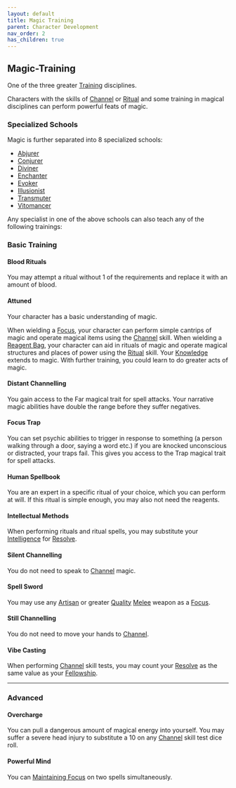 ```yaml
---
layout: default
title: Magic Training
parent: Character Development
nav_order: 2
has_children: true
---
```

## Magic-Training
One of the three greater [Training](Character-Development#Types%20Of%20Training) disciplines.

Characters with the skills of [Channel](Channel) or [Ritual](Ritual) and some training in magical disciplines can perform powerful feats of magic.

### Specialized Schools
Magic is further separated into 8 specialized schools:
* [Abjurer](Abjurer)
* [Conjurer](Conjurer)
* [Diviner](Diviner)
* [Enchanter](Enchanter)
* [Evoker](Evoker)
* [Illusionist](Illusionist)
* [Transmuter](Transmuter)
* [Vitomancer](Vitomancer)

Any specialist in one of the above schools can also teach any of the following trainings:

### Basic Training

#### Blood Rituals
You may attempt a ritual without 1 of the requirements and replace it with an amount of blood.

#### Attuned
Your character has a basic understanding of magic. 

When wielding a [Focus](Example-Gear#Focus), your character can perform simple cantrips of magic and operate magical items using the [Channel](Channel) skill. When wielding a [Reagent Bag](Example-Gear#Reagent%20Bag), your character can aid in rituals of magic and operate magical structures and places of power using the [Ritual](Ritual) skill. Your [Knowledge](Knowledge) extends to magic. With further training, you could learn to do greater acts of magic.

#### Distant Channelling
You gain access to the Far magical trait for spell attacks. Your narrative magic abilities have double the range before they suffer negatives.

#### Focus Trap
You can set psychic abilities to trigger in response to something (a person walking through a door, saying a word etc.) if you are knocked unconscious or distracted, your traps fail. This gives you access to the Trap magical trait for spell attacks.

#### Human Spellbook
You are an expert in a specific ritual of your choice, which you can perform at will. If this ritual is simple enough, you may also not need the reagents.

#### Intellectual Methods
When performing rituals and ritual spells, you may substitute your [Intelligence](Stats#Intelligence) for [Resolve](Stats#Resolve).

#### Silent Channelling
You do not need to speak to [Channel](Channel) magic.

#### Spell Sword
You may use any [Artisan](Materials#Artisan) or greater [Quality](Weapons#Quality) [Melee](Melee) weapon as a [Focus](Example-Gear#Focus).

#### Still Channelling
You do not need to move your hands to [Channel](Channel).

#### Vibe Casting
When performing [Channel](Channel) skill tests, you may count your [Resolve](Stats#Resolve) as the same value as your [Fellowship](Stats#Fellowship).

---
### Advanced

#### Overcharge
You can pull a dangerous amount of magical energy into yourself. You may suffer a severe head injury to substitute a 10 on any [Channel](Channel) skill test dice roll.

#### Powerful Mind
You can [Maintaining Focus](Channel#Maintaining%20Focus) on two spells simultaneously.

